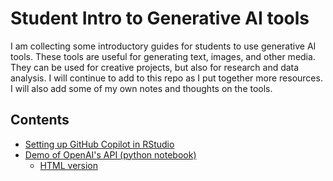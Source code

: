 # Student Intro to Generative AI tools

I am collecting some introductory guides for students to use generative AI tools. These tools are useful for generating text, images, and other media. They can be used for creative projects, but also for research and data analysis. I will continue to add to this repo as I put together more resources. I will also add some of my own notes and thoughts on the tools.

## Contents
 - [Setting up GitHub Copilot in RStudio](Setup-Copilot-in-RStudio.md)
 - [Demo of OpenAI's API (python notebook)](openai-API-demo.ipynb)
   - [HTML version](openai-api-demo.html)